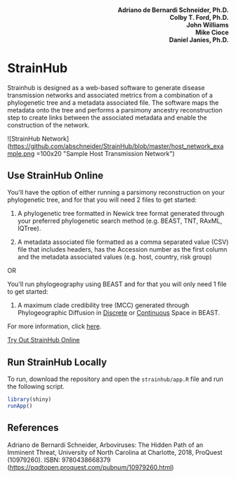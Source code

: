 
<h4 align = "right">Adriano de Bernardi Schneider, Ph.D.<br> Colby T. Ford, Ph.D.<br>John Williams<br> Mike Cioce<br>Daniel Janies, Ph.D.</h3>

# StrainHub
Strainhub is designed as a web-based software to generate disease transmission networks and associated metrics from a combination of a phylogenetic tree and a metadata associated file. The software maps the metadata onto the tree and performs a parsimony ancestry reconstruction step to create links between the associated metadata and enable the construction of the network.

![StrainHub Network](https://github.com/abschneider/StrainHub/blob/master/host_network_example.png =100x20 "Sample Host Transmission Network")


## Use StrainHub Online

You'll have the option of either running a parsimony reconstruction on your phylogenetic tree, and for that you will need 2 files to get started:

1) A phylogenetic tree formatted in Newick tree format generated through your preferred phylogenetic search method (e.g. BEAST, TNT, RAxML, IQTree).

2) A metadata associated file formatted as a comma separated value (CSV) file that includes headers, has the Accession number as the first column and the metadata associated values (e.g. host, country, risk group)

OR

You'll run phylogeography using BEAST and for that you will only need 1 file to get started:

1) A maximum clade credibility tree (MCC) generated through Phylogeographic Diffusion in [Discrete](http://beast.community/workshop_discrete_diffusion) or [Continuous](http://beast.community/workshop_continuous_diffusion) Space in BEAST.

For more information, click [here](ABOUT.md).

[Try Out StrainHub Online](https://strainhub.io)

## Run StrainHub Locally
To run, download the repository and open the `strainhub/app.R` file and run the following script.
```r
library(shiny)
runApp()
```

## References

Adriano de Bernardi Schneider, Arboviruses: The Hidden Path of an Imminent Threat, University of North Carolina at Charlotte, 2018, ProQuest (10979260). ISBN: 9780438668379 (https://pqdtopen.proquest.com/pubnum/10979260.html)
